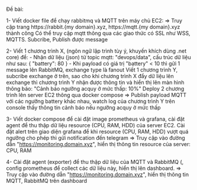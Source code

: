 Đề bài:

1- Viết docker file để chạy rabbitmq và MQTT trên máy chủ EC2: 
    => Truy cập trang https://rabbit.{my domain}.xyz, https://mqtt.{my domain}.xyz thành công
    Có thể truy cập mqtt thông qua các giao thức có SSL như WSS, MQTTS.
    Subcribe, Publish được message
  
2- Viết 1 chương trình X, (ngôn ngữ lập trình tùy ý, khuyến khích dùng .net core) để:
    - Nhận dữ liệu (json) từ topic mqtt: "devops/data", cấu trúc dữ liệu như sau:
    {
     "battery": 80
    }
    - Khi payload có giá trị "battery" < 10 thì gửi 1 message lên RabbitMQ, exchange type là fanout
    Viết 1 chương trình Y, subcribe exchange ở trên, sao cho khi chương trình X đẩy dữ liệu lên exchange thì chương trình Y nhận được thông tin và hiển thị lên màn hình thông báo: "Cảnh báo ngưỡng acquy ở mức thấp: 10%"
    Deploy 2 chương trình lên server EC2 thông qua docker compose
    => Publish payload MQTT với các ngưỡng battery khác nhau, watch log của chương trình Y trên console thấy thông tin cảnh báo nếu ngưỡng acquy ở mức thấp
  
3- Viết docker compose để cài đặt image prometheus và grafana, cài đặt agent để thu thập dữ liệu resource (CPU, RAM, HDD) của server EC2.
    Cài đặt alert trên giao diện grafana để khi resource (CPU, RAM, HDD) vượt quá ngưỡng cho phép thì gửi notification đến telegram
   => Truy cập vào đường dẫn "https://monitoring.domain.xyz", hiển thị thông tin resource của server: CPU, RAM
   
4- Cài đặt agent (exporter) để thu thập dữ liệu của MQTT và RabbitMQ (, config prometheus để collect các dữ liệu này, hiển thị lên dashboard.
    => Truy cập vào đường dẫn "https://monitoring.domain.xyz", hiển thị thông tin MQTT, RabbitMQ trên dashboard

